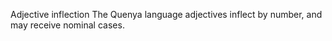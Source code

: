 Adjective inflection
The Quenya language adjectives inflect by number, and may receive nominal cases.






